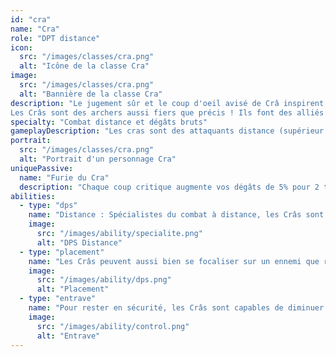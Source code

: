 ```yaml
---
id: "cra"
name: "Cra"
role: "DPT distance"
icon:
  src: "/images/classes/cra.png"
  alt: "Icône de la classe Cra"
image:
  src: "/images/classes/cra.png"
  alt: "Bannière de la classe Cra"
description: "Le jugement sûr et le coup d'oeil avisé de Crâ inspirent le respect, même à ses ennemis.
Les Crâs sont des archers aussi fiers que précis ! Ils font des alliés précieux contre les adeptes de la mêlée franche."
specialty: "Combat distance et dégâts bruts"
gameplayDescription: "Les cras sont des attaquants distance (supérieur a 2 cases)  qui peuvent envoyer de gros dégats via leur balises et leurs flèches. Ils peuvent aussi baisser la mobilité des ennemis en retirant des pm."
portrait:
  src: "/images/classes/cra.png"
  alt: "Portrait d'un personnage Cra"
uniquePassive:
  name: "Furie du Cra"
  description: "Chaque coup critique augmente vos dégâts de 5% pour 2 tours. Cumulable jusqu'à 3 fois."
abilities:
  - type: "dps"
    name: "Distance : Spécialistes du combat à distance, les Crâs sont efficaces tant qu'ils ne se laissent pas approcher. Ils disposent pour cela de plusieurs moyens d'échapper à leurs attaquants."
    image:
      src: "/images/ability/specialite.png"
      alt: "DPS Distance"
  - type: "placement"
    name: "Les Crâs peuvent aussi bien se focaliser sur un ennemi que répandre leurs dégâts sur plusieurs cibles à la fois. Bien protégés, ils peuvent être l'atout majeur de leur équipe"
    image:
      src: "/images/ability/dps.png"
      alt: "Placement"
  - type: "entrave"
    name: "Pour rester en sécurité, les Crâs sont capables de diminuer la portée des ennemis et de réduire leur mobilité. Ils disposent aussi d'une Balise qui augmente les effets de leurs sorts."
    image:
      src: "/images/ability/control.png"
      alt: "Entrave"
---
```

